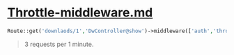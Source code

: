 # [Throttle-middleware.md](https://laracasts.com/series/laravel-explained/episodes/8)

```php
Route::get('downlaods/1','DwController@show')->middleware(['auth','throttle:3,1']);
```
> 3 requests per 1 minute.
